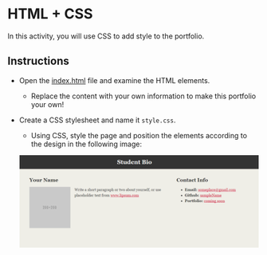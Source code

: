 # HTML + CSS

In this activity, you will use CSS to add style to the portfolio.

## Instructions

* Open the [index.html](Unsolved/index.html) file and examine the HTML elements.

  * Replace the content with your own information to make this portfolio your own!

* Create a CSS stylesheet and name it `style.css`.

  * Using CSS, style the page and position the elements according to the design in the following image:

  ![A portfolio with a dark gray header with the student's name, a photo, text on the left and contact info in an unordered list on the right](Images/100-html-css-mockup.png)